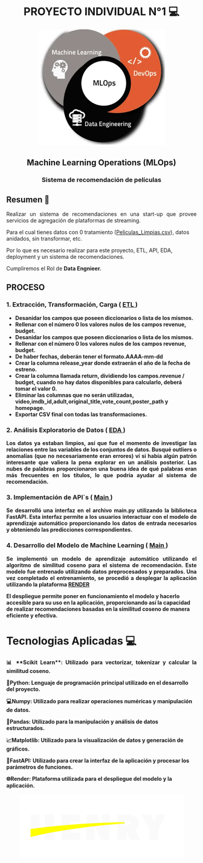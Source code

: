<h1 align="center"> PROYECTO INDIVIDUAL N°1 💻</h1>

<p align="center">
  <img src="src/machi.png" alt="Logo">
</p>

 
<h2 align="center">Machine Learning Operations (MLOps)</h2>

<h3 align="center">Sistema de recomendación de películas</h3>

## Resumen 📃 
<p align="justify">
Realizar un sistema de recomendaciones en una start-up que provee servicios de agregación de plataformas de streaming.

Para el cual tienes datos con 0 tratamiento ([Peliculas_Limpias.csv](https://github.com/ayhovi/Proyecto_01/blob/master/Datasets/Peliculas_Limpias.csv)), datos anidados, sin transformar, etc.

Por lo que es necesario realizar para este proyecto, ETL, API, EDA, deployment y un sistema de recomendaciones.

Cumpliremos el Rol de <strong> Data Engnieer.

</p>

## PROCESO
### 1. Extracción, Transformación, Carga ( [ ETL ](https://github.com/BryanDarce01/PI_ML_OPS/blob/master/ETL_Peliculas.ipynb))
<p align="justify">

* Desanidar los campos que poseen diccionarios o lista de los mismos.
* Rellenar con el número 0 los valores nulos de los campos revenue, budget.
* Desanidar los campos que poseen diccionarios o lista de los mismos.
* Rellenar con el número 0 los valores nulos de los campos revenue, budget.
* De haber fechas, deberán tener el formato.AAAA-mm-dd
* Crear la columna release_year donde extraerán el año de la fecha de estreno.
* Crear la columna llamada return, dividiendo los campos.revenue / budget, cuando no hay datos disponibles para calcularlo, deberá tomar el valor 0.
* Eliminar las columnas que no serán utilizadas, video,imdb_id,adult,original_title,vote_count,poster_path y homepage.
* Exportar CSV final con todas las transformaciones.

</p>

### 2. Análisis Exploratorio de Datos ( [ EDA ](hhttps://github.com/ayhovi/Proyecto_01/blob/master/EDA.ipynb))

<p align="justify">
  Los datos ya estaban limpios, así que fue el momento de investigar las relaciones entre las variables de los conjuntos de datos. Busqué outliers o anomalías (que no necesariamente eran errores) ví si había algún patrón interesante que valiera la pena explorar en un análisis posterior. Las nubes de palabras proporcionaron una buena idea de qué palabras eran más frecuentes en los títulos, lo que podría ayudar al sistema de recomendación.

</p>

###  3. Implementación de API´s ( [ Main ](https://github.com/ayhovi/Proyecto_01/blob/master/main.py))
<p align="justify">
  Se desarrolló una interfaz en el archivo main.py utilizando la biblioteca FastAPI. Esta interfaz permite a los usuarios interactuar con el modelo de aprendizaje automático proporcionando los datos de entrada necesarios y obteniendo las predicciones correspondientes.

</p>

### 4. Desarrollo del Modelo de Machine Learning ( [ Main ](https://github.com/ayhovi/Proyecto_01/blob/master/main.py))
<p align="justify">
  Se implementó un modelo de aprendizaje automático utilizando el algoritmo de similitud coseno para el sistema de recomendación.
Este modelo fue entrenado utilizando datos preprocesados y preparados. Una vez completado el entrenamiento, se procedió a desplegar la aplicación utilizando la plataforma <a href="https://proyecto-02-y0jy.onrender.com/">RENDER</a>

El despliegue permite poner en funcionamiento el modelo y hacerlo accesible para su uso en la aplicación, proporcionando así la capacidad de realizar recomendaciones basadas en la similitud coseno de manera eficiente y efectiva.

# Tecnologias Aplicadas 💻
<p align="justify">
  📊 **Scikit Learn**: Utilizado para vectorizar, tokenizar y calcular la similitud coseno.

  🐍**Python**: Lenguaje de programación principal utilizado en el desarrollo del proyecto.

  💻**Numpy**: Utilizado para realizar operaciones numéricas y manipulación de datos.

  🐼**Pandas**: Utilizado para la manipulación y análisis de datos estructurados.

  📈**Matplotlib**: Utilizado para la visualización de datos y generación de gráficos.

  📳**FastAPI**: Utilizado para crear la interfaz de la aplicación y procesar los parámetros de funciones.

  🌐**Render**: Plataforma utilizada para el despliegue del modelo y la aplicación.

</p>

<p align="center">
  <img src="src/logo_henry.png" alt="Logo">
</p>